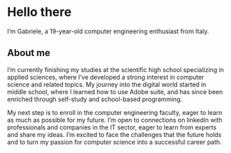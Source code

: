 # Hello there 
I’m Gabriele, a 19-year-old computer engineering enthusiast from Italy.

## About me
I’m currently finishing my studies at the scientific high school specializing in applied sciences, where I’ve developed a strong interest in computer science and related topics. My journey into the digital world started in middle school, where I learned how to use Adobe suite, and has since been enriched through self-study and school-based programming.

My next step is to enroll in the computer engineering faculty, eager to learn as much as possible for my future. I’m open to connections on linkedin with professionals and companies in the IT sector, eager to learn from experts and share my ideas. I’m excited to face the challenges that the future holds and to turn my passion for computer science into a successful career path.
